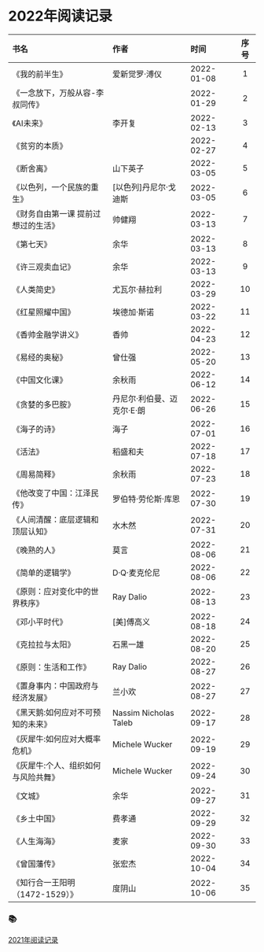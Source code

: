 <!--
 * @Author: xiazhaohui xiazhaohui@yiwise.com
 * @Date: 2022-10-08 17:30:45
 * @LastEditors: xiazhaohui xiazhaohui@yiwise.com
 * @LastEditTime: 2022-10-09 09:58:16
 * @FilePath: /xiazhaohui/README.md
-->

# 2022年阅读记录

| 书名 | 作者 | 时间 | 序号 |
| :--- | :--- | :--- | :---: |
| 《我的前半生》 | 爱新觉罗·溥仪 | 2022-01-08 | 1 |
| 《一念放下，万般从容-李叔同传》 |  | 2022-01-29 | 2 |
| 《AI未来》 | 李开复 | 2022-02-13 | 3 |
| 《贫穷的本质》 |  | 2022-02-27 | 4 |
| 《断舍离》 | 山下英子 | 2022-03-05 | 5 |
| 《以色列，一个民族的重生》 | [以色列]丹尼尔·戈迪斯 | 2022-03-05 | 6 |
| 《财务自由第一课 提前过想过的生活》 | 帅健翔 | 2022-03-13 | 7 |
| 《第七天》 | 余华 | 2022-03-13 | 8 |
| 《许三观卖血记》 | 余华 | 2022-03-13 | 9 |
| 《人类简史》 | 尤瓦尔·赫拉利 | 2022-03-29 | 10 |
| 《红星照耀中国》 | 埃德加·斯诺 | 2022-03-22 | 11 |
| 《香帅金融学讲义》 | 香帅 | 2022-04-23 | 12 |
| 《易经的奥秘》 | 曾仕强 | 2022-05-20 | 13 |
| 《中国文化课》 | 余秋雨 | 2022-06-12 | 14 |
| 《贪婪的多巴胺》 | 丹尼尔·利伯曼、迈克尔·E·朗 | 2022-06-26 | 15 |
| 《海子的诗》 | 海子 | 2022-07-01 | 16 |
| 《活法》 | 稻盛和夫 | 2022-07-18 | 17 |
| 《周易简释》 | 余秋雨 | 2022-07-23 | 18 |
| 《他改变了中国：江泽民传》 | 罗伯特·劳伦斯·库恩 | 2022-07-30 | 19 |
| 《人间清醒：底层逻辑和顶层认知》 | 水木然 | 2022-07-31 | 20 |
| 《晚熟的人》 | 莫言 | 2022-08-06 | 21 |
| 《简单的逻辑学》 | D·Q·麦克伦尼 | 2022-08-06 | 22 |
| 《原则：应对变化中的世界秩序》 | Ray Dalio | 2022-08-13 | 23 |
| 《邓小平时代》 | [美]傅高义 | 2022-08-18 | 24 |
| 《克拉拉与太阳》 | 石黑一雄 | 2022-08-20 | 25 |
| 《原则：生活和工作》 | Ray Dalio | 2022-08-27 | 26 |
| 《置身事内：中国政府与经济发展》 | 兰小欢 | 2022-08-27 | 27 |
| 《黑天鹅:如何应对不可预知的未来》 | Nassim Nicholas Taleb | 2022-09-17 | 28 |
| 《灰犀牛:如何应对大概率危机》 | Michele Wucker | 2022-09-19 | 29 |
| 《灰犀牛:个人、组织如何与风险共舞》 | Michele Wucker | 2022-09-24 | 30 |
| 《文城》 | 余华 | 2022-09-27 | 31 |
| 《乡土中国》 | 费孝通 | 2022-09-29 | 32 |
| 《人生海海》 | 麦家 | 2022-09-30 | 33 |
| 《曾国藩传》 | 张宏杰 | 2022-10-04 | 34 |
| 《知行合一王阳明（1472-1529）》 | 度阴山 | 2022-10-06 | 35 |

### :books:

<a href="./readingLog/2021.md">2021年阅读记录</a>
